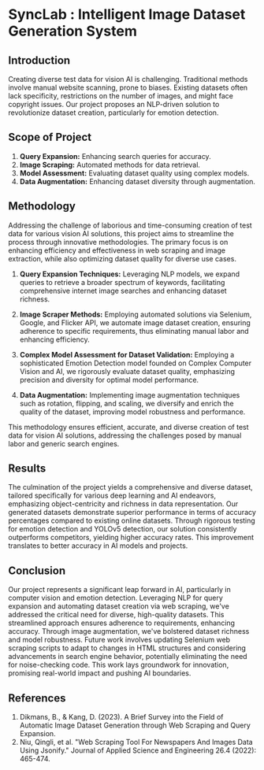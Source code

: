 # SyncLab : Intelligent Image Dataset Generation System

## Introduction
Creating diverse test data for vision AI is challenging. Traditional methods involve manual website scanning, prone to biases. Existing datasets often lack specificity, restrictions on the number of images, and might face copyright issues. Our project proposes an NLP-driven solution to revolutionize dataset creation, particularly for emotion detection.

## Scope of Project
1. **Query Expansion:** Enhancing search queries for accuracy.
2. **Image Scraping:** Automated methods for data retrieval.
3. **Model Assessment:** Evaluating dataset quality using complex models.
4. **Data Augmentation:** Enhancing dataset diversity through augmentation.

## Methodology
Addressing the challenge of laborious and time-consuming creation of test data for various vision AI solutions, this project aims to streamline the process through innovative methodologies. The primary focus is on enhancing efficiency and effectiveness in web scraping and image extraction, while also optimizing dataset quality for diverse use cases.

1. **Query Expansion Techniques:** Leveraging NLP models, we expand queries to retrieve a broader spectrum of keywords, facilitating comprehensive internet image searches and enhancing dataset richness.

2. **Image Scraper Methods:** Employing automated solutions via Selenium, Google, and Flicker API, we automate image dataset creation, ensuring adherence to specific requirements, thus eliminating manual labor and enhancing efficiency.

3. **Complex Model Assessment for Dataset Validation:** Employing a sophisticated Emotion Detection model founded on Complex Computer Vision and AI, we rigorously evaluate dataset quality, emphasizing precision and diversity for optimal model performance.

4. **Data Augmentation:** Implementing image augmentation techniques such as rotation, flipping, and scaling, we diversify and enrich the quality of the dataset, improving model robustness and performance.

This methodology ensures efficient, accurate, and diverse creation of test data for vision AI solutions, addressing the challenges posed by manual labor and generic search engines.

## Results
The culmination of the project yields a comprehensive and diverse dataset, tailored specifically for various deep learning and AI endeavors, emphasizing object-centricity and richness in data representation.
Our generated datasets demonstrate superior performance in terms of accuracy percentages compared to existing online datasets. Through rigorous testing for emotion detection and YOLOv5 detection, our solution consistently outperforms competitors, yielding higher accuracy rates. This improvement translates to better accuracy in AI models and projects.

## Conclusion
Our project represents a significant leap forward in AI, particularly in computer vision and emotion detection. Leveraging NLP for query expansion and automating dataset creation via web scraping, we've addressed the critical need for diverse, high-quality datasets. This streamlined approach ensures adherence to requirements, enhancing accuracy. Through image augmentation, we've bolstered dataset richness and model robustness. Future work involves updating Selenium web scraping scripts to adapt to changes in HTML structures and considering advancements in search engine behavior, potentially eliminating the need for noise-checking code. This work lays groundwork for innovation, promising real-world impact and pushing AI boundaries.

## References
1. Dikmans, B., & Kang, D. (2023). A Brief Survey into the Field of Automatic Image Dataset Generation through Web Scraping and Query Expansion.
2. Niu, Qingli, et al. "Web Scraping Tool For Newspapers And Images Data Using Jsonify." Journal of Applied Science and Engineering 26.4 (2022): 465-474.
